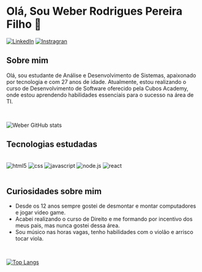 <div>
<h1> Olá, Sou Weber Rodrigues Pereira Filho 👋 </h1>

[![LinkedIn](https://img.shields.io/badge/LinkedIn-0077B5?style=for-the-badge&logo=linkedin&logoColor=white)](https://www.linkedin.com/in/weber-rodrigues-dev/)
[![Instragran](https://img.shields.io/badge/Instagram-E4405F?style=for-the-badge&logo=instagram&logoColor=white)](https://www.instagram.com/weberrodriguesf/)

</div>

<div>
<h2>Sobre mim</h2>
<p>
Olá, sou estudante de Análise e Desenvolvimento de Sistemas, apaixonado por tecnologia e com 27 anos de idade. Atualmente, estou realizando o curso de Desenvolvimento de Software oferecido pela Cubos Academy, onde estou aprendendo habilidades essenciais para o sucesso na área de TI.
</p>
</br>
</div>

![Weber GitHub stats](https://github-readme-stats-sigma-five.vercel.app/api?username=Weber-Rodrigues&show_icons=true&theme=onedark)

<h2>Tecnologias estudadas</h2>

<div style="display: inline_block"><br/>
<img aling=center alt="html5" src="https://img.shields.io/badge/HTML5-E34F26?style=for-the-badge&logo=html5&logoColor=white">
<img aling=center alt="css" src="https://img.shields.io/badge/CSS3-1572B6?style=for-the-badge&logo=css3&logoColor=white">
<img aling=center alt="javascript" src="https://img.shields.io/badge/JavaScript-F7DF1E?style=for-the-badge&logo=javascript&logoColor=black">
<img aling=center alt="node.js" src="https://img.shields.io/badge/Node.js-43853D?style=for-the-badge&logo=node.js&logoColor=white">
<img aling=center alt="react" src="https://img.shields.io/badge/React-20232A?style=for-the-badge&logo=react&logoColor=61DAFB">
</div>

<div></br>
<h2>Curiosidades sobre mim</h2>
<ul>
<li>Desde os 12 anos sempre gostei de desmontar e montar computadores e jogar video game. </li>
<li>Acabei realizando o curso de Direito e me formando por incentivo dos meus pais, mas nunca gostei dessa área.</li>
<li>Sou músico nas horas vagas, tenho habilidades com o violão e arrisco tocar viola. </li>
</ul>
</br></div>

[![Top Langs](https://github-readme-stats.vercel.app/api/top-langs/?username=Weber-Rodrigues)](https://github.com/anuraghazra/github-readme-stats)
